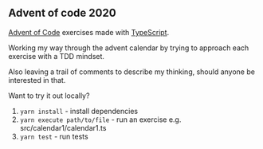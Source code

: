 ## Advent of code 2020
[Advent of Code](https://adventofcode.com/2020/) exercises made with [TypeScript](typescriptlang.org).

Working my way through the advent calendar by trying to approach each exercise with a TDD mindset.

Also leaving a trail of comments to describe my thinking, should anyone be interested in that.

Want to try it out locally?
1. `yarn install` - install dependencies
2. `yarn execute path/to/file` - run an exercise e.g. src/calendar1/calendar1.ts
3. `yarn test` - run tests